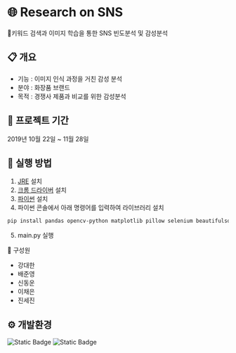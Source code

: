 # 🌐 Research on SNS

키워드 검색과 이미지 학습을 통한 SNS 빈도분석 및 감성분석

## 📋 개요

- 기능 : 이미지 인식 과정을 거친 감성 분석
- 분야 : 화장품 브랜드
- 목적 : 경쟁사 제품과 비교를 위한 감성분석

## 📅 프로젝트 기간

2019년 10월 22일 ~ 11월 28일

## 📄 실행 방법

1. [JRE](https://www.java.com/ko/download/) 설치
2. [크롬 드라이버](https://chromedriver.chromium.org/downloads) 설치
3. [파이썬](https://www.python.org/downloads/) 설치
4. 파이썬 콘솔에서 아래 명령어를 입력하여 라이브러리 설치
```bash
pip install pandas opencv-python matplotlib pillow selenium beautifulsoup4 konlpy lxml openpyxl xlrd pyqt5 scikit-learn
```
5. main.py 실행

👥 구성원

- 강대한
- 배준영
- 신동운
- 이채은
- 진세진

## ⚙️ 개발환경

![Static Badge](https://img.shields.io/badge/Python-3-blue)
![Static Badge](https://img.shields.io/badge/TensorFlow-2-orange)
